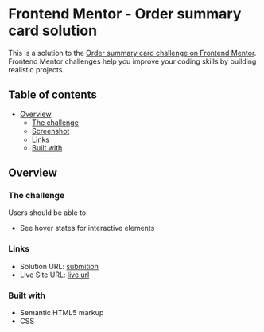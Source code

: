 # Frontend Mentor - Order summary card solution

This is a solution to the [Order summary card challenge on Frontend Mentor](https://www.frontendmentor.io/challenges/order-summary-component-QlPmajDUj). Frontend Mentor challenges help you improve your coding skills by building realistic projects. 

## Table of contents

- [Overview](#overview)
  - [The challenge](#the-challenge)
  - [Screenshot](#screenshot)
  - [Links](#links)
  - [Built with](#built-with)


## Overview

### The challenge

Users should be able to:

- See hover states for interactive elements



### Links

- Solution URL: [submition](https://your-solution-url.com)
- Live Site URL: [live url](https://your-live-site-url.com)


### Built with

- Semantic HTML5 markup
- CSS







